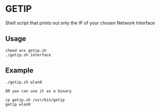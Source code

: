 # GETIP

Shell script that prints out only the IP of your chosen Network Interface

## Usage

```
chmod a+x getip.sh
./getip.sh interface
```

## Example

```
./getip.sh wlan0

OR you can use it as a binary

cp getip.sh /usr/bin/getip
getip wlan0
```
